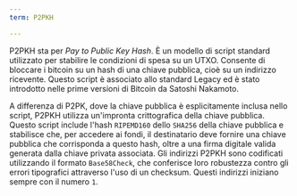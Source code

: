 ```yaml
---
term: P2PKH

---
```

P2PKH sta per *Pay to Public Key Hash*. È un modello di script standard utilizzato per stabilire le condizioni di spesa su un UTXO. Consente di bloccare i bitcoin su un hash di una chiave pubblica, cioè su un indirizzo ricevente. Questo script è associato allo standard Legacy ed è stato introdotto nelle prime versioni di Bitcoin da Satoshi Nakamoto.

A differenza di P2PK, dove la chiave pubblica è esplicitamente inclusa nello script, P2PKH utilizza un'impronta crittografica della chiave pubblica. Questo script include l'hash `RIPEMD160` dello `SHA256` della chiave pubblica e stabilisce che, per accedere ai fondi, il destinatario deve fornire una chiave pubblica che corrisponda a questo hash, oltre a una firma digitale valida generata dalla chiave privata associata. Gli indirizzi P2PKH sono codificati utilizzando il formato `Base58Check`, che conferisce loro robustezza contro gli errori tipografici attraverso l'uso di un checksum. Questi indirizzi iniziano sempre con il numero `1`.